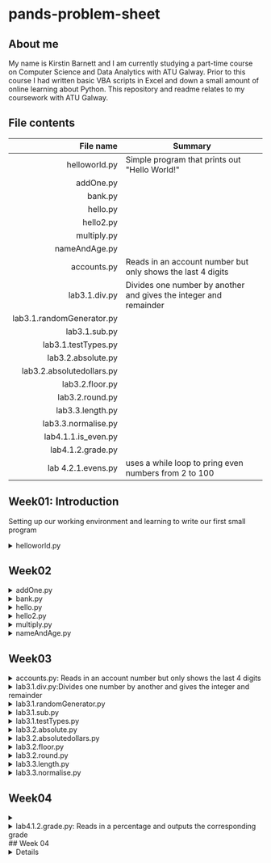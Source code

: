 # pands-problem-sheet

## About me
My name is Kirstin Barnett and I am currently studying a part-time course on Computer Science and Data Analytics with ATU Galway. Prior to this course I had written basic VBA scripts in Excel and down a small amount of online learning about Python. This repository and readme relates to my coursework with ATU Galway.

## File contents
|File name | Summary          |
|---------:|------------------|
|helloworld.py |Simple program that prints out "Hello World!"|
|addOne.py|  |
|bank.py|  |
|hello.py|  |
|hello2.py|  |
|multiply.py|  |
|nameAndAge.py|  |
|accounts.py|Reads in an account number but only shows the last 4 digits|
|lab3.1.div.py|Divides one number by another and gives the integer and remainder |
|lab3.1.randomGenerator.py| |
|lab3.1.sub.py| |
|lab3.1.testTypes.py| |
|lab3.2.absolute.py| |
|lab3.2.absolutedollars.py| |
|lab3.2.floor.py| |
|lab3.2.round.py| |
|lab3.3.length.py| |
|lab3.3.normalise.py| |
|lab4.1.1.is_even.py| |
|lab4.1.2.grade.py| |
|lab 4.2.1.evens.py|uses a while loop to pring even numbers from 2 to 100

## Week01: Introduction
Setting up our working environment and learning to write our first small program 
 <details>
  <summary>  helloworld.py </summary>
</details>

## Week02
<details>
  <summary>  addOne.py </summary>
</details>

 <details>
  <summary>  bank.py </summary>
</details>

 <details>
  <summary>  hello.py </summary>
</details>

 <details>
  <summary>  hello2.py </summary>
</details>

 <details>  <summary>  multiply.py </summary>
</details>

 <details>
  <summary>  nameAndAge.py </summary>
</details>


## Week03
<details>
  <summary>  accounts.py: Reads in an account number but only shows the last 4 digits</summary>
  A program that reads in an account number and only shows the last 4 digits the rest replaced by x. 
  
line 5: Requests an account number. If the account number is less than 5 digits the full account number would show so the program could be altered with an if statement to say, if the number entered is less than, say, 6 digits say "please enter an account number of 6 digits or greater".
line 6: The program uses a negative slice to slice the characters 4 digits from the end to the end [-4: ] from the string. 
line 8: The len function is used to count the number of characters in the account number string. 
line 9: The number of masking 'X's is calculated by taking 4 away from the length of the string.
line 10: creates the correct number of "x" to mask all the numbers in the strong bar the final 4.
line 12: prints out 'X' instead of the first numbers in the string and only shows the final four digits.
</details>

<details>
  <summary> lab3.1.div.py:Divides one number by another and gives the integer and remainder  </summary>
  Divides one number by another and gives the integer and remainder
</details>

<details>
  <summary> lab3.1.randomGenerator.py </summary>
</details>

<details>
  <summary> lab3.1.sub.py  </summary>
</details>

<details>
  <summary> lab3.1.testTypes.py  </summary>
</details>

<details>
  <summary> lab3.2.absolute.py </summary>
</details>

<details>
  <summary>  lab3.2.absolutedollars.py </summary>
</details>

<details>
  <summary> lab3.2.floor.py </summary>
</details>

<details>
  <summary> lab3.2.round.py </summary>
</details>

<details>
  <summary> lab3.3.length.py  </summary>
</details>

<details>
  <summary> lab3.3.normalise.py  </summary>
</details>

## Week04

<details>
  <summary>   </summary>
</details>


<details>
  <summary>   lab4.1.2.grade.py: Reads in a percentage and outputs the corresponding grade</summary>
  line 4: Asks for the score to be input
  line 6: Checks if the number input is between 0 and 100. If not line 7 is run.
  line 7: Requests a score between 0 and 100.
  lines 9 to 18 are run on any number between 0 and 100. Once an elif function (else if is met) the program stops.
  lines 9 and 10: if the number is less than 40 then line 10 is run to show a fail score.
  lines 11 and 12: if the number is >= 40 and <50 then line 12 is run to show a pass score
  lines 13 and 14: if the number is >= 50 and <60 then line 14 is run to show a merit 2 score
  lines 15 and 16: if the number is >= 60 and <70 then line 16 is run to show a merit 1 score
  lines 17 and 18: for all numbers >=70 then line 18 is run to show a distinction.
  
 When the code is run on a decimal percent the programme does not round so a score of 69.5 shows a merit 1 grade.  
</details>
 ## Week 04
 <details> <summmary> lab.4.2.1.evens.py: uses a while loop to print even numbers from 2 to 100 <\summary>
 line 5: creates a variable to limit the while loop. This variable will set when the loop ends.
 line 6: creates the variable on which the loop iterates.
 line 8: create the while loop to say whilst the even_number variable is less than the number_to variable complete the operation which is described in lines 9 and 10.
 line 9: print the value of the even number variable.
 line 10: increase the value of even_number by 2.
 Lines 8 to 10 will re-run until the value of number_to variable is met.
 line 9
 
